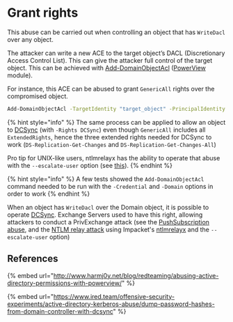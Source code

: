# Grant rights

This abuse can be carried out when controlling an object that has `WriteDacl` over any object.

The attacker can write a new ACE to the target object’s DACL \(Discretionary Access Control List\). This can give the attacker full control of the target object. This can be achieved with [Add-DomainObjectAcl](https://powersploit.readthedocs.io/en/latest/Recon/Add-DomainObjectAcl/) \([PowerView](https://github.com/PowerShellMafia/PowerSploit/blob/dev/Recon/PowerView.ps1) module\).

For instance, this ACE can be abused to grant `GenericAll` rights over the compromised object.

```bash
Add-DomainObjectAcl -TargetIdentity "target_object" -PrincipalIdentity "controlled_object" -Rights All
```

{% hint style="info" %}
The same process can be applied to allow an object to [DCSync](../credentials/dumping/dcsync.md) \(with `-Rights DCSync`\) even though `GenericAll` includes all `ExtendedRights`, hence the three extended rights needed for DCSync to work \(`DS-Replication-Get-Changes` and `DS-Replication-Get-Changes-All`\)

Pro tip for UNIX-like users, ntlmrelayx has the ability to operate that abuse with the `--escalate-user` option \(see [this](https://medium.com/@arkanoidctf/hackthebox-writeup-forest-4db0de793f96)\).
{% endhint %}

{% hint style="info" %}
A few tests showed the `Add-DomainObjectAcl` command needed to be run with the `-Credential` and `-Domain` options in order to work
{% endhint %}

When an object has `WriteDacl` over the Domain object, it is possible to operate [DCSync](../credentials/dumping/dcsync.md). Exchange Servers used to have this right, allowing attackers to conduct a PrivExchange attack \(see the [PushSubscription abuse](../mitm-and-coerced-authentications/pushsubscription-abuse.md), and the [NTLM relay attack](../lm-and-ntlm/relay.md) using Impacket's [ntlmrelayx](https://github.com/SecureAuthCorp/impacket/blob/master/examples/ntlmrelayx.py) and the `--escalate-user` option\)

## References

{% embed url="http://www.harmj0y.net/blog/redteaming/abusing-active-directory-permissions-with-powerview/" %}

{% embed url="https://www.ired.team/offensive-security-experiments/active-directory-kerberos-abuse/dump-password-hashes-from-domain-controller-with-dcsync" %}

